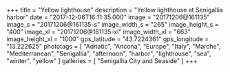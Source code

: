 +++
title = "Yellow lighthouse"
description = "Yellow lighthouse at Senigallia harbor"
date = "2017-12-06T16:11:35.000"
image = "20171206@161135"
image_s = "20171206@161135-s"
image_width_s = "265"
image_height_s = "400"
image_xl = "20171206@161135-xl"
image_width_xl = "663"
image_height_xl = "1000"
gps_latitude = "43.7224361"
gps_longitude = "13.222625"
phototags = [ "Adriatic", "Ancona", "Europe", "Italy", "Marche", "Mediterranean", "Senigallia", "afternoon", "harbor", "lighthouse", "sea", "winter", "yellow" ]
galleries = [ "Senigallia City and Seaside" ]
+++
